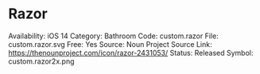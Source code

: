 # Razor

Availability: iOS 14
Category: Bathroom
Code: custom.razor
File: custom.razor.svg
Free: Yes
Source: Noun Project
Source Link: https://thenounproject.com/icon/razor-2431053/
Status: Released
Symbol: custom.razor2x.png